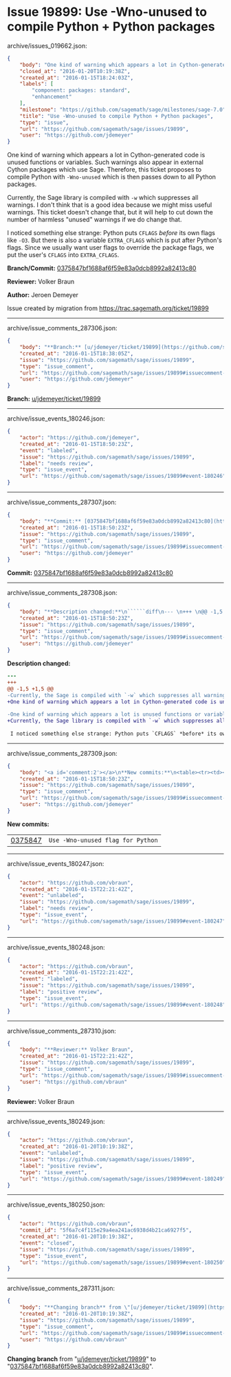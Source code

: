 # Issue 19899: Use -Wno-unused to compile Python + Python packages

archive/issues_019662.json:
```json
{
    "body": "One kind of warning which appears a lot in Cython-generated code is unused functions or variables. Such warnings also appear in external Cython packages which use Sage. Therefore, this ticket proposes to compile Python with `-Wno-unused` which is then passes down to all Python packages.\n\nCurrently, the Sage library is compiled with `-w` which suppresses all warnings. I don't think that is a good idea because we might miss useful warnings. This ticket doesn't change that, but it will help to cut down the number of harmless \"unused\" warnings if we do change that.\n\nI noticed something else strange: Python puts `CFLAGS` *before* its own flags like `-O3`. But there is also a variable `EXTRA_CFLAGS` which is put after Python's flags. Since we usually want user flags to override the package flags, we put the user's `CFLAGS` into `EXTRA_CFLAGS`.\n\n**Branch/Commit:** [0375847bf1688af6f59e83a0dcb8992a82413c80](https://github.com/sagemath/sagetrac-mirror/commit/0375847bf1688af6f59e83a0dcb8992a82413c80)\n\n**Reviewer:** Volker Braun\n\n**Author:** Jeroen Demeyer\n\nIssue created by migration from https://trac.sagemath.org/ticket/19899\n\n",
    "closed_at": "2016-01-20T10:19:38Z",
    "created_at": "2016-01-15T18:24:03Z",
    "labels": [
        "component: packages: standard",
        "enhancement"
    ],
    "milestone": "https://github.com/sagemath/sage/milestones/sage-7.0",
    "title": "Use -Wno-unused to compile Python + Python packages",
    "type": "issue",
    "url": "https://github.com/sagemath/sage/issues/19899",
    "user": "https://github.com/jdemeyer"
}
```
One kind of warning which appears a lot in Cython-generated code is unused functions or variables. Such warnings also appear in external Cython packages which use Sage. Therefore, this ticket proposes to compile Python with `-Wno-unused` which is then passes down to all Python packages.

Currently, the Sage library is compiled with `-w` which suppresses all warnings. I don't think that is a good idea because we might miss useful warnings. This ticket doesn't change that, but it will help to cut down the number of harmless "unused" warnings if we do change that.

I noticed something else strange: Python puts `CFLAGS` *before* its own flags like `-O3`. But there is also a variable `EXTRA_CFLAGS` which is put after Python's flags. Since we usually want user flags to override the package flags, we put the user's `CFLAGS` into `EXTRA_CFLAGS`.

**Branch/Commit:** [0375847bf1688af6f59e83a0dcb8992a82413c80](https://github.com/sagemath/sagetrac-mirror/commit/0375847bf1688af6f59e83a0dcb8992a82413c80)

**Reviewer:** Volker Braun

**Author:** Jeroen Demeyer

Issue created by migration from https://trac.sagemath.org/ticket/19899





---

archive/issue_comments_287306.json:
```json
{
    "body": "**Branch:** [u/jdemeyer/ticket/19899](https://github.com/sagemath/sagetrac-mirror/tree/u/jdemeyer/ticket/19899)",
    "created_at": "2016-01-15T18:38:05Z",
    "issue": "https://github.com/sagemath/sage/issues/19899",
    "type": "issue_comment",
    "url": "https://github.com/sagemath/sage/issues/19899#issuecomment-287306",
    "user": "https://github.com/jdemeyer"
}
```

**Branch:** [u/jdemeyer/ticket/19899](https://github.com/sagemath/sagetrac-mirror/tree/u/jdemeyer/ticket/19899)



---

archive/issue_events_180246.json:
```json
{
    "actor": "https://github.com/jdemeyer",
    "created_at": "2016-01-15T18:50:23Z",
    "event": "labeled",
    "issue": "https://github.com/sagemath/sage/issues/19899",
    "label": "needs review",
    "type": "issue_event",
    "url": "https://github.com/sagemath/sage/issues/19899#event-180246"
}
```



---

archive/issue_comments_287307.json:
```json
{
    "body": "**Commit:** [0375847bf1688af6f59e83a0dcb8992a82413c80](https://github.com/sagemath/sagetrac-mirror/commit/0375847bf1688af6f59e83a0dcb8992a82413c80)",
    "created_at": "2016-01-15T18:50:23Z",
    "issue": "https://github.com/sagemath/sage/issues/19899",
    "type": "issue_comment",
    "url": "https://github.com/sagemath/sage/issues/19899#issuecomment-287307",
    "user": "https://github.com/jdemeyer"
}
```

**Commit:** [0375847bf1688af6f59e83a0dcb8992a82413c80](https://github.com/sagemath/sagetrac-mirror/commit/0375847bf1688af6f59e83a0dcb8992a82413c80)



---

archive/issue_comments_287308.json:
```json
{
    "body": "**Description changed:**\n``````diff\n--- \n+++ \n@@ -1,5 +1,5 @@\n-Currently, the Sage is compiled with `-w` which suppresses all warnings. I don't think that is a good idea because there might be useful warnings.\n+One kind of warning which appears a lot in Cython-generated code is unused functions or variables. Such warnings also appear in external Cython packages which use Sage. Therefore, this ticket proposes to compile Python with `-Wno-unused` which is then passes down to all Python packages.\n \n-One kind of warning which appears a lot is unused functions or variables because of the way that Cython generates code. Such warnings also appear in external Cython packages which use Sage. Therefore, we simply compile Python with `-Wno-unused` which is then passes down to all Python packages.\n+Currently, the Sage library is compiled with `-w` which suppresses all warnings. I don't think that is a good idea because we might miss useful warnings. This ticket doesn't change that, but it will help to cut down the number of harmless \"unused\" warnings if we do change that.\n \n I noticed something else strange: Python puts `CFLAGS` *before* its own flags like `-O3`. But there is also a variable `EXTRA_CFLAGS` which is put after Python's flags. Since we usually want user flags to override the package flags, we put the user's `CFLAGS` into `EXTRA_CFLAGS`.\n``````\n",
    "created_at": "2016-01-15T18:50:23Z",
    "issue": "https://github.com/sagemath/sage/issues/19899",
    "type": "issue_comment",
    "url": "https://github.com/sagemath/sage/issues/19899#issuecomment-287308",
    "user": "https://github.com/jdemeyer"
}
```

**Description changed:**
``````diff
--- 
+++ 
@@ -1,5 +1,5 @@
-Currently, the Sage is compiled with `-w` which suppresses all warnings. I don't think that is a good idea because there might be useful warnings.
+One kind of warning which appears a lot in Cython-generated code is unused functions or variables. Such warnings also appear in external Cython packages which use Sage. Therefore, this ticket proposes to compile Python with `-Wno-unused` which is then passes down to all Python packages.
 
-One kind of warning which appears a lot is unused functions or variables because of the way that Cython generates code. Such warnings also appear in external Cython packages which use Sage. Therefore, we simply compile Python with `-Wno-unused` which is then passes down to all Python packages.
+Currently, the Sage library is compiled with `-w` which suppresses all warnings. I don't think that is a good idea because we might miss useful warnings. This ticket doesn't change that, but it will help to cut down the number of harmless "unused" warnings if we do change that.
 
 I noticed something else strange: Python puts `CFLAGS` *before* its own flags like `-O3`. But there is also a variable `EXTRA_CFLAGS` which is put after Python's flags. Since we usually want user flags to override the package flags, we put the user's `CFLAGS` into `EXTRA_CFLAGS`.
``````




---

archive/issue_comments_287309.json:
```json
{
    "body": "<a id='comment:2'></a>\n**New commits:**\n<table><tr><td><a href=\"https://github.com/sagemath/sagetrac-mirror/commit/0375847bf1688af6f59e83a0dcb8992a82413c80\">0375847</a></td><td><code>Use -Wno-unused flag for Python</code></td></tr></table>\n",
    "created_at": "2016-01-15T18:50:23Z",
    "issue": "https://github.com/sagemath/sage/issues/19899",
    "type": "issue_comment",
    "url": "https://github.com/sagemath/sage/issues/19899#issuecomment-287309",
    "user": "https://github.com/jdemeyer"
}
```

<a id='comment:2'></a>
**New commits:**
<table><tr><td><a href="https://github.com/sagemath/sagetrac-mirror/commit/0375847bf1688af6f59e83a0dcb8992a82413c80">0375847</a></td><td><code>Use -Wno-unused flag for Python</code></td></tr></table>




---

archive/issue_events_180247.json:
```json
{
    "actor": "https://github.com/vbraun",
    "created_at": "2016-01-15T22:21:42Z",
    "event": "unlabeled",
    "issue": "https://github.com/sagemath/sage/issues/19899",
    "label": "needs review",
    "type": "issue_event",
    "url": "https://github.com/sagemath/sage/issues/19899#event-180247"
}
```



---

archive/issue_events_180248.json:
```json
{
    "actor": "https://github.com/vbraun",
    "created_at": "2016-01-15T22:21:42Z",
    "event": "labeled",
    "issue": "https://github.com/sagemath/sage/issues/19899",
    "label": "positive review",
    "type": "issue_event",
    "url": "https://github.com/sagemath/sage/issues/19899#event-180248"
}
```



---

archive/issue_comments_287310.json:
```json
{
    "body": "**Reviewer:** Volker Braun",
    "created_at": "2016-01-15T22:21:42Z",
    "issue": "https://github.com/sagemath/sage/issues/19899",
    "type": "issue_comment",
    "url": "https://github.com/sagemath/sage/issues/19899#issuecomment-287310",
    "user": "https://github.com/vbraun"
}
```

**Reviewer:** Volker Braun



---

archive/issue_events_180249.json:
```json
{
    "actor": "https://github.com/vbraun",
    "created_at": "2016-01-20T10:19:38Z",
    "event": "unlabeled",
    "issue": "https://github.com/sagemath/sage/issues/19899",
    "label": "positive review",
    "type": "issue_event",
    "url": "https://github.com/sagemath/sage/issues/19899#event-180249"
}
```



---

archive/issue_events_180250.json:
```json
{
    "actor": "https://github.com/vbraun",
    "commit_id": "5f6a7c4f115e29a4ea241ac6938d4b21ca6927f5",
    "created_at": "2016-01-20T10:19:38Z",
    "event": "closed",
    "issue": "https://github.com/sagemath/sage/issues/19899",
    "type": "issue_event",
    "url": "https://github.com/sagemath/sage/issues/19899#event-180250"
}
```



---

archive/issue_comments_287311.json:
```json
{
    "body": "**Changing branch** from \"[u/jdemeyer/ticket/19899](https://github.com/sagemath/sagetrac-mirror/tree/u/jdemeyer/ticket/19899)\" to \"[0375847bf1688af6f59e83a0dcb8992a82413c80](https://github.com/sagemath/sagetrac-mirror/commit/0375847bf1688af6f59e83a0dcb8992a82413c80)\".",
    "created_at": "2016-01-20T10:19:38Z",
    "issue": "https://github.com/sagemath/sage/issues/19899",
    "type": "issue_comment",
    "url": "https://github.com/sagemath/sage/issues/19899#issuecomment-287311",
    "user": "https://github.com/vbraun"
}
```

**Changing branch** from "[u/jdemeyer/ticket/19899](https://github.com/sagemath/sagetrac-mirror/tree/u/jdemeyer/ticket/19899)" to "[0375847bf1688af6f59e83a0dcb8992a82413c80](https://github.com/sagemath/sagetrac-mirror/commit/0375847bf1688af6f59e83a0dcb8992a82413c80)".
